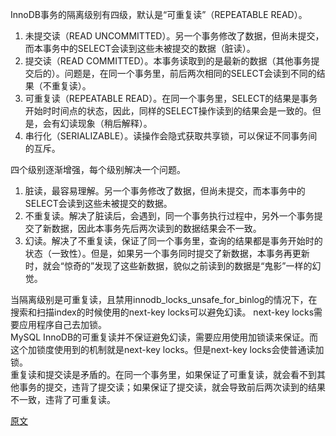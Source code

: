InnoDB事务的隔离级别有四级，默认是“可重复读”（REPEATABLE READ）。   
  1.  未提交读（READ UNCOMMITTED）。另一个事务修改了数据，但尚未提交，而本事务中的SELECT会读到这些未被提交的数据（脏读）。
  2.  提交读（READ COMMITTED）。本事务读取到的是最新的数据（其他事务提交后的）。问题是，在同一个事务里，前后两次相同的SELECT会读到不同的结果（不重复读）。
  3.  可重复读（REPEATABLE READ）。在同一个事务里，SELECT的结果是事务开始时时间点的状态，因此，同样的SELECT操作读到的结果会是一致的。但是，会有幻读现象（稍后解释）。
  4.  串行化（SERIALIZABLE）。读操作会隐式获取共享锁，可以保证不同事务间的互斥。  
  
四个级别逐渐增强，每个级别解决一个问题。  
  1.  脏读，最容易理解。另一个事务修改了数据，但尚未提交，而本事务中的SELECT会读到这些未被提交的数据。
  2.  不重复读。解决了脏读后，会遇到，同一个事务执行过程中，另外一个事务提交了新数据，因此本事务先后两次读到的数据结果会不一致。
  3.  幻读。解决了不重复读，保证了同一个事务里，查询的结果都是事务开始时的状态（一致性）。但是，如果另一个事务同时提交了新数据，本事务再更新时，就会“惊奇的”发现了这些新数据，貌似之前读到的数据是“鬼影”一样的幻觉。


当隔离级别是可重复读，且禁用innodb_locks_unsafe_for_binlog的情况下，在搜索和扫描index的时候使用的next-key locks可以避免幻读。 
next-key locks需要应用程序自己去加锁。   
MySQL InnoDB的可重复读并不保证避免幻读，需要应用使用加锁读来保证。而这个加锁度使用到的机制就是next-key locks。但是next-key locks会使普通读加锁。   
重复读和提交读是矛盾的。在同一个事务里，如果保证了可重复读，就会看不到其他事务的提交，违背了提交读；如果保证了提交读，就会导致前后两次读到的结果不一致，违背了可重复读。

[原文](https://mp.weixin.qq.com/s?__biz=MzIzMzgxOTQ5NA==&mid=2247496794&idx=2&sn=9608df29393fdccb0b25da75ac522813&chksm=e8fd6853df8ae1454122ffc89647622ad6cd2ce1386ac968f469864a602b18865428b97540cf&mpshare=1&scene=1&srcid=0706ixdAd9048gZfpgO9NZFt&sharer_sharetime=1593999127493&sharer_shareid=7fccbb6e38b69cfc35054be7928be058&key=7b0bb172d3b89960799e5ce5aa1a4d56b61bc86ca54d095931136eaadb1ec49f499dc92aede45e4a4f69df64c1201cb683219d3c0f544628c64aea4f586bb53c1cfb32467688420b8d8b2e85993a4a8a&ascene=1&uin=MjUwNzEwMTIyMg%3D%3D&devicetype=Windows+10+x64&version=62090529&lang=zh_CN&exportkey=AfUPsO9dkg5jJi1w7Q0YSUA%3D&pass_ticket=bFnrkf%2F1jWK6o5TPAIfH6luXazVjOx4kzGbZTx23qyMXR%2B7n5T3HO8M068l5iCdV)

 